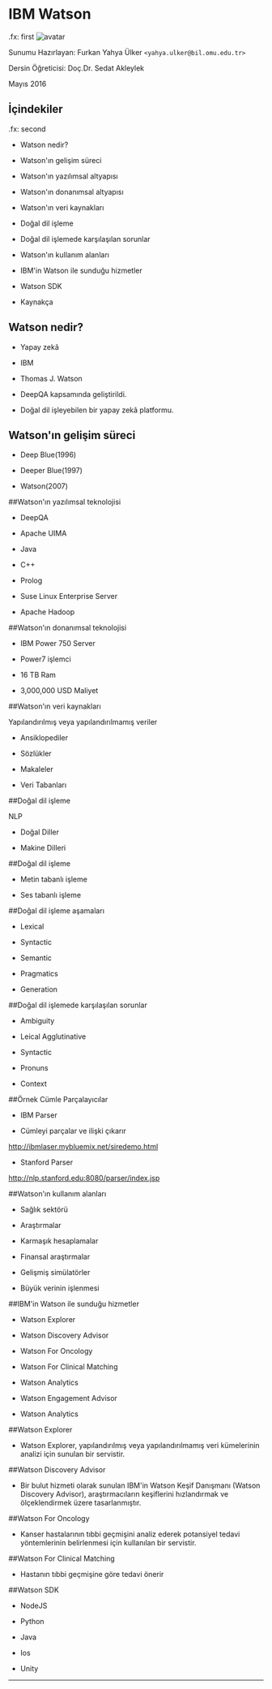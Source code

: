 #  IBM Watson

.fx: first
 ![avatar](/home/furkan/Masaüstü/fo/watson/media/1-min.png)

Sunumu Hazırlayan: Furkan Yahya Ülker `<yahya.ulker@bil.omu.edu.tr>`

Dersin Öğreticisi: Doç.Dr. Sedat Akleylek

Mayıs 2016

##  İçindekiler

.fx: second

-   Watson nedir?

-   Watson'ın gelişim süreci

-   Watson'ın yazılımsal altyapısı

-   Watson'ın donanımsal altyapısı

-   Watson'ın veri kaynakları

-   Doğal dil işleme

-   Doğal dil işlemede karşılaşılan sorunlar

-   Watson'ın kullanım alanları

-   IBM'in Watson ile sunduğu hizmetler

-   Watson SDK

-   Kaynakça

## Watson nedir?

-   Yapay zekâ

-   IBM

-   Thomas J. Watson

-   DeepQA kapsamında geliştirildi.

-   Doğal dil işleyebilen bir yapay zekâ platformu.

## Watson'ın gelişim süreci

-   Deep Blue(1996)

-   Deeper Blue(1997)

-   Watson(2007)

##Watson'ın yazılımsal teknolojisi

-   DeepQA

-   Apache UIMA

-   Java

-   C++

-   Prolog

-   Suse Linux Enterprise Server

-   Apache Hadoop

##Watson'ın donanımsal teknolojisi

-   IBM Power 750 Server

-   Power7 işlemci

-   16 TB Ram

-   3,000,000 USD Maliyet

##Watson'ın veri kaynakları

Yapılandırılmış veya yapılandırılmamış veriler

-   Ansiklopediler

-   Sözlükler

-   Makaleler

-   Veri Tabanları

##Doğal dil işleme

NLP

-   Doğal Diller

-   Makine Dilleri

##Doğal dil işleme

-   Metin tabanlı işleme

-   Ses tabanlı işleme

##Doğal dil işleme aşamaları

-   Lexical

-   Syntactic

-   Semantic

-   Pragmatics

-   Generation

##Doğal dil işlemede karşılaşılan sorunlar

-   Ambiguity

-   Leical Agglutinative

-   Syntactic

-   Pronuns

-   Context

##Örnek Cümle Parçalayıcılar

-   IBM Parser
*   Cümleyi parçalar ve ilişki çıkarır

http://ibmlaser.mybluemix.net/siredemo.html

-   Stanford Parser   

http://nlp.stanford.edu:8080/parser/index.jsp


##Watson'ın kullanım alanları

-   Sağlık sektörü

-   Araştırmalar

-   Karmaşık hesaplamalar

-   Finansal araştırmalar

-   Gelişmiş simülatörler

-   Büyük verinin işlenmesi

##IBM'in Watson ile sunduğu hizmetler

-   Watson Explorer

-   Watson Discovery Advisor

-   Watson For Oncology

-   Watson For Clinical Matching

-   Watson Analytics

-   Watson Engagement Advisor

-   Watson Analytics

##Watson Explorer

-   Watson Explorer, yapılandırılmış veya yapılandırılmamış veri kümelerinin analizi için sunulan bir servistir.

##Watson Discovery Advisor

-   Bir bulut hizmeti olarak sunulan IBM'in Watson Keşif Danışmanı (Watson Discovery Advisor), araştırmacıların keşiflerini hızlandırmak ve ölçeklendirmek üzere tasarlanmıştır.

##Watson For Oncology

-   Kanser hastalarının tıbbi geçmişini analiz ederek potansiyel tedavi yöntemlerinin belirlenmesi için kullanılan bir servistir.

##Watson For Clinical Matching

-   Hastanın tıbbi geçmişine göre tedavi önerir

##Watson SDK

-   NodeJS

-   Python

-   Java

-   Ios

-   Unity

---
